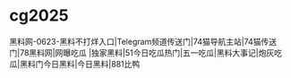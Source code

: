 # cg2025
黑料网-0623-黑料不打烊入口|Telegram频道传送门|74猫导航主站|74猫传送门|78黑料网|网曝吃瓜 |独家黑料|51今日吃瓜热门|五一吃瓜|黑料大事记|炮灰吃瓜|黑料门今日黑料|今日黑料|881比鸭
